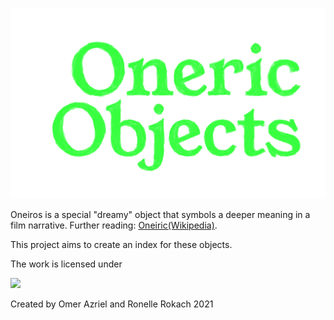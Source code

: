 <a href="http://oneiric-objects.herokuapp.com">![OneiricObjs](./frontend/.vuepress/public/logo.png?sanitize=true "OneiricObjects")</a>

Oneiros is a special "dreamy" object that symbols a deeper meaning in a film narrative.
Further reading: <a href="https://en.wikipedia.org/wiki/Oneiric_(film_theory)">Oneiric(Wikipedia)</a>.

This project aims to create an index for these objects.

The work is licensed under

<a target="_blank" href="https://creativecommons.org/licenses/by-nd-nc/1.0/"><img src="https://creativecommons.org/images/public/somerights.gif"></a>

Created by Omer Azriel and Ronelle Rokach 2021 <a target="_blank" href="https://creativecommons.org/licenses/by-nd-nc/1.0/"><img src="https://mirrors.creativecommons.org/presskit/icons/cc.large.png" width="13" height="13"></a>

